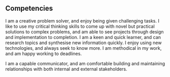 ## Competencies

I am a creative problem solver, and enjoy being given challenging tasks. I like to use my critical thinking skills to come up with novel but practical solutions to complex problems, and am able to see projects through design and implementation to completion. I am a keen and quick learner, and can research topics and synthesise new information quickly. I enjoy using new technologies, and always seek to know more. I am methodical in my work, and am happy working to deadlines.

I am a capable communicator, and am comfortable building and maintaining relationships with both internal and external stakeholders.
